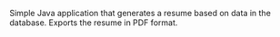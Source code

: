 Simple Java application that generates a resume based on data in the database. Exports the resume in PDF format.

